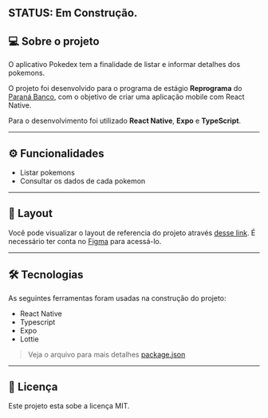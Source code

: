 STATUS: Em Construção.
---
## [](https://github.com/BrunoSaibert/pokedex-react-native#--sobre-o-projeto) 💻 Sobre o projeto

O aplicativo Pokedex tem a finalidade de listar e informar detalhes dos pokemons.

O projeto foi desenvolvido para o programa de estágio **Reprograma** do [Paraná Banco](https://www.paranabanco.com.br/), com o objetivo de criar uma aplicação mobile com React Native.

Para o desenvolvimento foi utilizado **React Native**, **Expo** e **TypeScript**.

---

## [](https://github.com/BrunoSaibert/pokedex-react-native#-%EF%B8%8F-funcionalidades) ⚙️ Funcionalidades

- Listar pokemons
- Consultar os dados de cada pokemon

---

## [](https://github.com/BrunoSaibert/pokedex-react-native#--layout) 🔖 Layout

Você pode visualizar o layout de referencia do projeto através [desse link](<https://www.figma.com/file/ovbsla2hdcPQIuoJSRzKGd/Pok%C3%A9dex-(Copy)?node-id=326%3A64>). É necessário ter conta no [Figma](http://figma.com/) para acessá-lo.

---

## [](https://github.com/BrunoSaibert/pokedex-react-native#--tecnologias) 🛠 Tecnologias

As seguintes ferramentas foram usadas na construção do projeto:

- React Native
- Typescript
- Expo
- Lottie

> Veja o arquivo para mais detalhes [package.json](https://github.com/BrunoSaibert/pokedex-react-native/blob/master/web/package.json)

---

## [](https://github.com/BrunoSaibert/pokedex-react-native#--licença) 📝 Licença

Este projeto esta sobe a licença MIT.
